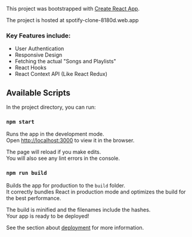 This project was bootstrapped with [Create React App](https://github.com/facebook/create-react-app).

The project is hosted at spotify-clone-8180d.web.app

### Key Features include:

- User Authentication
- Responsive Design
- Fetching the actual "Songs and Playlists"
- React Hooks
- React Context API (Like React Redux)

## Available Scripts

In the project directory, you can run:

### `npm start`

Runs the app in the development mode.<br />
Open [http://localhost:3000](http://localhost:3000) to view it in the browser.

The page will reload if you make edits.<br />
You will also see any lint errors in the console.

### `npm run build`

Builds the app for production to the `build` folder.<br />
It correctly bundles React in production mode and optimizes the build for the best performance.

The build is minified and the filenames include the hashes.<br />
Your app is ready to be deployed!

See the section about [deployment](https://facebook.github.io/create-react-app/docs/deployment) for more information.
